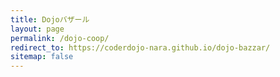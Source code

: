 ```yaml
---
title: Dojoバザール
layout: page
permalink: /dojo-coop/
redirect_to: https://coderdojo-nara.github.io/dojo-bazzar/
sitemap: false
---
```

